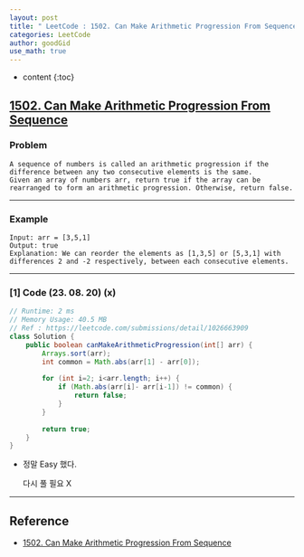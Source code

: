 ```yaml
---
layout: post
title: " LeetCode : 1502. Can Make Arithmetic Progression From Sequence "
categories: LeetCode
author: goodGid
use_math: true
---
```

* content
{:toc}

## [1502. Can Make Arithmetic Progression From Sequence](https://leetcode.com/problems/can-make-arithmetic-progression-from-sequence)

### Problem

```
A sequence of numbers is called an arithmetic progression if the difference between any two consecutive elements is the same.
Given an array of numbers arr, return true if the array can be rearranged to form an arithmetic progression. Otherwise, return false.
```


---

### Example

```
Input: arr = [3,5,1]
Output: true
Explanation: We can reorder the elements as [1,3,5] or [5,3,1] with differences 2 and -2 respectively, between each consecutive elements.
```

---

### [1] Code (23. 08. 20) (x)

``` java
// Runtime: 2 ms
// Memory Usage: 40.5 MB
// Ref : https://leetcode.com/submissions/detail/1026663909
class Solution {
    public boolean canMakeArithmeticProgression(int[] arr) {
        Arrays.sort(arr);
        int common = Math.abs(arr[1] - arr[0]);
        
        for (int i=2; i<arr.length; i++) {
            if (Math.abs(arr[i]- arr[i-1]) != common) {
                return false;
            }
        }
    
        return true;
    }
}
```

* 정말 Easy 했다.

  다시 풀 필요 X

---

## Reference

* [1502. Can Make Arithmetic Progression From Sequence](https://leetcode.com/problems/can-make-arithmetic-progression-from-sequence)